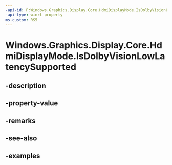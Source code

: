```yaml
---
-api-id: P:Windows.Graphics.Display.Core.HdmiDisplayMode.IsDolbyVisionLowLatencySupported
-api-type: winrt property
ms.custom: RS5
---
```


<!-- Property syntax.
public bool IsDolbyVisionLowLatencySupported { get; }
-->

# Windows.Graphics.Display.Core.HdmiDisplayMode.IsDolbyVisionLowLatencySupported

## -description

## -property-value

## -remarks

## -see-also

## -examples

